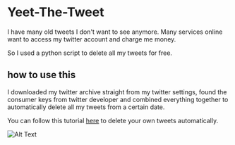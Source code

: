 # Yeet-The-Tweet
I have many old tweets I don't want to see anymore. Many services online want to access my twitter account and charge me money.

So I used a python script to delete all my tweets for free.

## how to use this
I downloaded my twitter archive straight from my twitter settings, found the consumer keys from twitter developer and combined everything together to automatically delete all my tweets from a certain date.

You can follow this tutorial [here](https://medium.freecodecamp.org/how-to-delete-your-past-tweets-in-bulk-and-for-free-save-yourself-from-your-past-self-f8844cdbda2) to delete your own tweets automatically.

![Alt Text](https://github.com/MichaelDao/Yeet-The-Tweet/blob/master/delete.gif)
